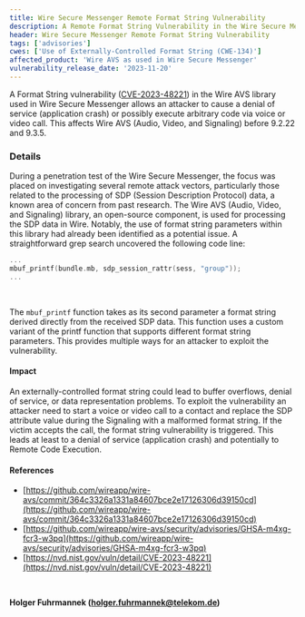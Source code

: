 ```yaml
---
title: Wire Secure Messenger Remote Format String Vulnerability
description: A Remote Format String Vulnerability in the Wire Secure Messenger (CVE-2023-48221) allows an attacker to cause a denial of service (application crash) or possibly execute arbitrary code via voice or video call.
header: Wire Secure Messenger Remote Format String Vulnerability
tags: ['advisories']
cwes: ['Use of Externally-Controlled Format String (CWE-134)']
affected_product: 'Wire AVS as used in Wire Secure Messenger'
vulnerability_release_date: '2023-11-20'
---
```


A Format String vulnerability ([CVE-2023-48221](https://nvd.nist.gov/vuln/detail/CVE-2023-48221)) in the Wire AVS library used in Wire Secure Messenger allows an attacker to cause a denial of service (application crash) or possibly execute arbitrary code via voice or video call. This affects Wire AVS (Audio, Video, and Signaling) before 9.2.22 and 9.3.5.
<!--more-->

### Details

During a penetration test of the Wire Secure Messenger, the focus was placed on investigating several remote attack vectors, particularly those related to the processing of SDP (Session Description Protocol) data, a known area of concern from past research. The Wire AVS (Audio, Video, and Signaling) library, an open-source component, is used for processing the SDP data in Wire. Notably, the use of format string parameters within this library had already been identified as a potential issue. A straightforward grep search uncovered the following code line:

```c
...
mbuf_printf(bundle.mb, sdp_session_rattr(sess, "group"));
...
```
<br>

The `mbuf_printf` function takes as its second parameter a format string derived directly from the received SDP data. This function uses a custom variant of the printf function that supports different format string parameters. This provides multiple ways for an attacker to exploit the vulnerability.

#### Impact

An externally-controlled format string could lead to buffer overflows, denial of service, or data representation problems. To exploit the vulnerability an attacker need to start a voice or video call to a contact and replace the SDP attribute value during the Signaling with a malformed format string. If the victim accepts the call, the format string vulnerability is triggered. This leads at least to a denial of service (application crash) and potentially to Remote Code Execution. 

#### References
- [https://github.com/wireapp/wire-avs/commit/364c3326a1331a84607bce2e17126306d39150cd](https://github.com/wireapp/wire-avs/commit/364c3326a1331a84607bce2e17126306d39150cd)
- [https://github.com/wireapp/wire-avs/security/advisories/GHSA-m4xg-fcr3-w3pq](https://github.com/wireapp/wire-avs/security/advisories/GHSA-m4xg-fcr3-w3pq)
- [https://nvd.nist.gov/vuln/detail/CVE-2023-48221](https://nvd.nist.gov/vuln/detail/CVE-2023-48221)
<br> 

__Holger Fuhrmannek (<holger.fuhrmannek@telekom.de>)__






